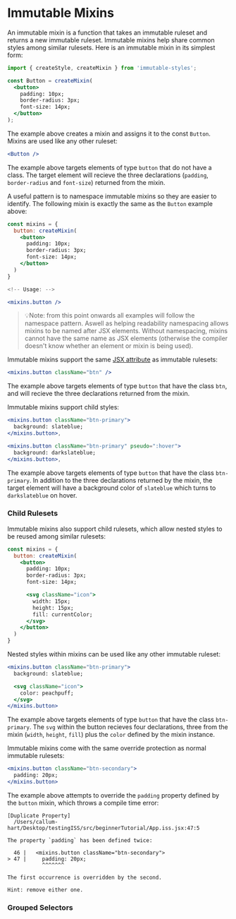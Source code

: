 # Immutable Mixins

An immutable mixin is a function that takes an immutable ruleset and returns a new immutable ruleset. Immutable mixins help share common styles among similar rulesets. Here is an immutable mixin in its simplest form:

```jsx
import { createStyle, createMixin } from 'immutable-styles';

const Button = createMixin(
  <button>
    padding: 10px;
    border-radius: 3px;
    font-size: 14px;
  </button>
);
```

The example above creates a mixin and assigns it to the const `Button`. Mixins are used like any other ruleset:

```jsx
<Button />
```

The example above targets elements of type `button` that do not have a class. The target element will recieve the three declarations (`padding`, `border-radius` and `font-size`) returned from the mixin.

A useful pattern is to namespace immutable mixins so they are easier to identify. The following mixin is exactly the same as the `Button` example above:

```jsx
const mixins = {
  button: createMixin(
    <button>
      padding: 10px;
      border-radius: 3px;
      font-size: 14px;
    </button>
  )
}

<!-- Usage: -->

<mixins.button />
```

> 💡Note: from this point onwards all examples will follow the namespace pattern. Aswell as helping readability namespacing allows mixins to be named after JSX elements. Without namespacing, mixins cannot have the same name as JSX elements (otherwise the compiler doesn't know whether an element or mixin is being used).

Immutable mixins support the same [JSX attribute]() as immutable rulesets:

```jsx
<mixins.button className="btn" />
```

The example above targets elements of type `button` that have the class `btn`, and will recieve the three declarations returned from the mixin.

Immutable mixins support child styles:

```jsx
<mixins.button className="btn-primary">
  background: slateblue;
</mixins.button>,

<mixins.button className="btn-primary" pseudo=":hover">
  background: darkslateblue;
</mixins.button>,
```

The example above targets elements of type `button` that have the class `btn-primary`. In addition to the three declarations returned by the mixin, the target element will have a background color of `slateblue` which turns to `darkslateblue` on hover.

### Child Rulesets

Immutable mixins also support child rulesets, which allow nested styles to be reused among similar rulesets:

```jsx
const mixins = {
  button: createMixin(
    <button>
      padding: 10px;
      border-radius: 3px;
      font-size: 14px;

      <svg className="icon">
        width: 15px;
        height: 15px;
        fill: currentColor;
      </svg>
    </button>
  )
}
```

Nested styles within mixins can be used like any other immutable ruleset:

```jsx
<mixins.button className="btn-primary">
  background: slateblue;

  <svg className="icon">
    color: peachpuff;
  </svg>
</mixins.button>
```

The example above targets elements of type `button` that have the class `btn-primary`. The `svg` within the button recieves four declarations, three from the mixin (`width`, `height`, `fill`) plus the `color` defined by the mixin instance.

Immutable mixins come with the same override protection as normal immutable rulesets:

```jsx
<mixins.button className="btn-secondary">
  padding: 20px;
</mixins.button>
```

The example above attempts to override the `padding` property defined by the `button` mixin, which throws a compile time error:

```
[Duplicate Property]
  /Users/callum-hart/Desktop/testingISS/src/beginnerTutorial/App.iss.jsx:47:5

The property `padding` has been defined twice:

  46 |   <mixins.button className="btn-secondary">
> 47 |     padding: 20px;
           ^^^^^^^

The first occurrence is overridden by the second.

Hint: remove either one.
```

### Grouped Selectors

